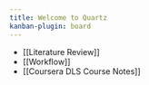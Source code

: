 ```yaml
---
title: Welcome to Quartz
kanban-plugin: board
---
```




 - [[Literature Review]]
 - [[Workflow]]
 - [[Coursera DLS Course Notes]]
